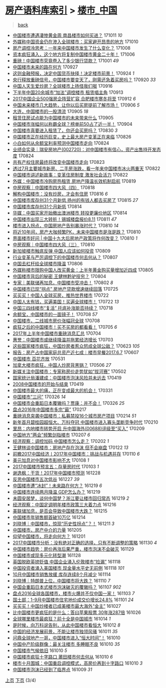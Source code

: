 [房产语料库索引](../../README.md)  > [楼市_中国](楼市_中国.md)
====
> [back](../README.md)

- [中国楼市遭遇凄惨黄金周 南昌楼市如何买进？](http://jkwz.applinzi.com/ittc/7023110273609761809.html#%E4%B8%AD%E5%9B%BD%E6%A5%BC%E5%B8%82%E9%81%AD%E9%81%87%E5%87%84%E6%83%A8%E9%BB%84%E9%87%91%E5%91%A8+%E5%8D%97%E6%98%8C%E6%A5%BC%E5%B8%82%E5%A6%82%E4%BD%95%E4%B9%B0%E8%BF%9B%EF%BC%9F) 171011 *10* 
- [外媒称中国资金仍在渗入全球楼市：买家避开昂贵的地方](http://jkwz.applinzi.com/ittc/7022599955779421201.html#%E5%A4%96%E5%AA%92%E7%A7%B0%E4%B8%AD%E5%9B%BD%E8%B5%84%E9%87%91%E4%BB%8D%E5%9C%A8%E6%B8%97%E5%85%A5%E5%85%A8%E7%90%83%E6%A5%BC%E5%B8%82%EF%BC%9A%E4%B9%B0%E5%AE%B6%E9%81%BF%E5%BC%80%E6%98%82%E8%B4%B5%E7%9A%84%E5%9C%B0%E6%96%B9) 171010  
- [房产调控冷思考：一年来中国楼市发生了什么变化？](http://jkwz.applinzi.com/ittc/7022116647597507600.html#%E6%88%BF%E4%BA%A7%E8%B0%83%E6%8E%A7%E5%86%B7%E6%80%9D%E8%80%83%EF%BC%9A%E4%B8%80%E5%B9%B4%E6%9D%A5%E4%B8%AD%E5%9B%BD%E6%A5%BC%E5%B8%82%E5%8F%91%E7%94%9F%E4%BA%86%E4%BB%80%E4%B9%88%E5%8F%98%E5%8C%96%EF%BC%9F) 171008  
- [资本疯狂涌入，这个地方将复制中国楼市黄金二十年！](http://jkwz.applinzi.com/ittc/7021368525824984081.html#%E8%B5%84%E6%9C%AC%E7%96%AF%E7%8B%82%E6%B6%8C%E5%85%A5%EF%BC%8C%E8%BF%99%E4%B8%AA%E5%9C%B0%E6%96%B9%E5%B0%86%E5%A4%8D%E5%88%B6%E4%B8%AD%E5%9B%BD%E6%A5%BC%E5%B8%82%E9%BB%84%E9%87%91%E4%BA%8C%E5%8D%81%E5%B9%B4%EF%BC%81) 171006  
- [重磅！中国楼市究竟卷入了多少银行贷款？](http://jkwz.applinzi.com/ittc/7018863991353508880.html#%E9%87%8D%E7%A3%85%EF%BC%81%E4%B8%AD%E5%9B%BD%E6%A5%BC%E5%B8%82%E7%A9%B6%E7%AB%9F%E5%8D%B7%E5%85%A5%E4%BA%86%E5%A4%9A%E5%B0%91%E9%93%B6%E8%A1%8C%E8%B4%B7%E6%AC%BE%EF%BC%9F) 171001 *49* 
- [中国楼市未来的路在何方](http://jkwz.applinzi.com/ittc/7017261781083489297.html#%E4%B8%AD%E5%9B%BD%E6%A5%BC%E5%B8%82%E6%9C%AA%E6%9D%A5%E7%9A%84%E8%B7%AF%E5%9C%A8%E4%BD%95%E6%96%B9) 170927  
- [这则金融预报，决定中国货币抉择！决定楼市前景！](http://jkwz.applinzi.com/ittc/7016916875781604369.html#%E8%BF%99%E5%88%99%E9%87%91%E8%9E%8D%E9%A2%84%E6%8A%A5%EF%BC%8C%E5%86%B3%E5%AE%9A%E4%B8%AD%E5%9B%BD%E8%B4%A7%E5%B8%81%E6%8A%89%E6%8B%A9%EF%BC%81%E5%86%B3%E5%AE%9A%E6%A5%BC%E5%B8%82%E5%89%8D%E6%99%AF%EF%BC%81) 170924 *1* 
- [央行释放重磅信号，中国楼市要变天了，刚需还急着买房吗？](http://jkwz.applinzi.com/ittc/7015341472868729872.html#%E5%A4%AE%E8%A1%8C%E9%87%8A%E6%94%BE%E9%87%8D%E7%A3%85%E4%BF%A1%E5%8F%B7%EF%BC%8C%E4%B8%AD%E5%9B%BD%E6%A5%BC%E5%B8%82%E8%A6%81%E5%8F%98%E5%A4%A9%E4%BA%86%EF%BC%8C%E5%88%9A%E9%9C%80%E8%BF%98%E6%80%A5%E7%9D%80%E4%B9%B0%E6%88%BF%E5%90%97%EF%BC%9F) 170920 *33* 
- [中国人天生爱炒房？全球楼市上扬怪我们呶](http://jkwz.applinzi.com/ittc/7013910036399784977.html#%E4%B8%AD%E5%9B%BD%E4%BA%BA%E5%A4%A9%E7%94%9F%E7%88%B1%E7%82%92%E6%88%BF%EF%BC%9F%E5%85%A8%E7%90%83%E6%A5%BC%E5%B8%82%E4%B8%8A%E6%89%AC%E6%80%AA%E6%88%91%E4%BB%AC%E5%91%B6) 170916  
- [下半年中国20余城市“加法”调控楼市 租赁唱主角](http://jkwz.applinzi.com/ittc/7012796760215520016.html#%E4%B8%8B%E5%8D%8A%E5%B9%B4%E4%B8%AD%E5%9B%BD20%E4%BD%99%E5%9F%8E%E5%B8%82%E2%80%9C%E5%8A%A0%E6%B3%95%E2%80%9D%E8%B0%83%E6%8E%A7%E6%A5%BC%E5%B8%82+%E7%A7%9F%E8%B5%81%E5%94%B1%E4%B8%BB%E8%A7%92) 170913  
- [2017中国企业500强房企阵营扩容 合肥楼市寒冬将至](http://jkwz.applinzi.com/ittc/7012453086214489105.html#2017%E4%B8%AD%E5%9B%BD%E4%BC%81%E4%B8%9A500%E5%BC%BA%E6%88%BF%E4%BC%81%E9%98%B5%E8%90%A5%E6%89%A9%E5%AE%B9+%E5%90%88%E8%82%A5%E6%A5%BC%E5%B8%82%E5%AF%92%E5%86%AC%E5%B0%86%E8%87%B3) 170912 *6* 
- [中国未来楼市几大趋势，让你以后买房提前了解市场！](http://jkwz.applinzi.com/ittc/7010154348070568976.html#%E4%B8%AD%E5%9B%BD%E6%9C%AA%E6%9D%A5%E6%A5%BC%E5%B8%82%E5%87%A0%E5%A4%A7%E8%B6%8B%E5%8A%BF%EF%BC%8C%E8%AE%A9%E4%BD%A0%E4%BB%A5%E5%90%8E%E4%B9%B0%E6%88%BF%E6%8F%90%E5%89%8D%E4%BA%86%E8%A7%A3%E5%B8%82%E5%9C%BA%EF%BC%81) 170906 *5* 
- [大连，中国楼市的一股清流](http://jkwz.applinzi.com/ittc/7009964904520614929.html#%E5%A4%A7%E8%BF%9E%EF%BC%8C%E4%B8%AD%E5%9B%BD%E6%A5%BC%E5%B8%82%E7%9A%84%E4%B8%80%E8%82%A1%E6%B8%85%E6%B5%81) 170905 *18* 
- [租赁住房试点能为中国楼市的未来带来什么](http://jkwz.applinzi.com/ittc/7009880249322701840.html#%E7%A7%9F%E8%B5%81%E4%BD%8F%E6%88%BF%E8%AF%95%E7%82%B9%E8%83%BD%E4%B8%BA%E4%B8%AD%E5%9B%BD%E6%A5%BC%E5%B8%82%E7%9A%84%E6%9C%AA%E6%9D%A5%E5%B8%A6%E6%9D%A5%E4%BB%80%E4%B9%88) 170905  
- [中国楼市涨幅何以称霸全球？榜单前50占了近一半！](http://jkwz.applinzi.com/ittc/7009534663046202384.html#%E4%B8%AD%E5%9B%BD%E6%A5%BC%E5%B8%82%E6%B6%A8%E5%B9%85%E4%BD%95%E4%BB%A5%E7%A7%B0%E9%9C%B8%E5%85%A8%E7%90%83%EF%BC%9F%E6%A6%9C%E5%8D%95%E5%89%8D50%E5%8D%A0%E4%BA%86%E8%BF%91%E4%B8%80%E5%8D%8A%EF%BC%81) 170904  
- [中国楼市真要进入租赁了，你还会买房吗？](http://jkwz.applinzi.com/ittc/7007542809085871120.html#%E4%B8%AD%E5%9B%BD%E6%A5%BC%E5%B8%82%E7%9C%9F%E8%A6%81%E8%BF%9B%E5%85%A5%E7%A7%9F%E8%B5%81%E4%BA%86%EF%BC%8C%E4%BD%A0%E8%BF%98%E4%BC%9A%E4%B9%B0%E6%88%BF%E5%90%97%EF%BC%9F) 170830 *3* 
- [中国楼市正在经历巨变，史上最大房产变革正在来临](http://jkwz.applinzi.com/ittc/7006190346172892176.html#%E4%B8%AD%E5%9B%BD%E6%A5%BC%E5%B8%82%E6%AD%A3%E5%9C%A8%E7%BB%8F%E5%8E%86%E5%B7%A8%E5%8F%98%EF%BC%8C%E5%8F%B2%E4%B8%8A%E6%9C%80%E5%A4%A7%E6%88%BF%E4%BA%A7%E5%8F%98%E9%9D%A9%E6%AD%A3%E5%9C%A8%E6%9D%A5%E4%B8%B4) 170826  
- [小白如何从余额宝利率预测中国楼市走向](http://jkwz.applinzi.com/ittc/7005326732008358928.html#%E5%B0%8F%E7%99%BD%E5%A6%82%E4%BD%95%E4%BB%8E%E4%BD%99%E9%A2%9D%E5%AE%9D%E5%88%A9%E7%8E%87%E9%A2%84%E6%B5%8B%E4%B8%AD%E5%9B%BD%E6%A5%BC%E5%B8%82%E8%B5%B0%E5%90%91) 170824  
- [业绩会实录｜瑞安房地产(002720)：对中国楼市有信心，资产出售持开发态度](http://jkwz.applinzi.com/ittc/7005186399513608976.html#%E4%B8%9A%E7%BB%A9%E4%BC%9A%E5%AE%9E%E5%BD%95%EF%BD%9C%E7%91%9E%E5%AE%89%E6%88%BF%E5%9C%B0%E4%BA%A7%28002720%29%EF%BC%9A%E5%AF%B9%E4%B8%AD%E5%9B%BD%E6%A5%BC%E5%B8%82%E6%9C%89%E4%BF%A1%E5%BF%83%EF%BC%8C%E8%B5%84%E4%BA%A7%E5%87%BA%E5%94%AE%E6%8C%81%E5%BC%80%E5%8F%91%E6%80%81%E5%BA%A6) 170824  
- [共有产权住房最终将改变中国楼市走向](http://jkwz.applinzi.com/ittc/7004958025507669008.html#%E5%85%B1%E6%9C%89%E4%BA%A7%E6%9D%83%E4%BD%8F%E6%88%BF%E6%9C%80%E7%BB%88%E5%B0%86%E6%94%B9%E5%8F%98%E4%B8%AD%E5%9B%BD%E6%A5%BC%E5%B8%82%E8%B5%B0%E5%90%91) 170823  
- [透过7月主要城市新房、二手房涨跌，看一年来中国楼市冰火两重天](http://jkwz.applinzi.com/ittc/7004604371156075537.html#%E9%80%8F%E8%BF%877%E6%9C%88%E4%B8%BB%E8%A6%81%E5%9F%8E%E5%B8%82%E6%96%B0%E6%88%BF%E3%80%81%E4%BA%8C%E6%89%8B%E6%88%BF%E6%B6%A8%E8%B7%8C%EF%BC%8C%E7%9C%8B%E4%B8%80%E5%B9%B4%E6%9D%A5%E4%B8%AD%E5%9B%BD%E6%A5%BC%E5%B8%82%E5%86%B0%E7%81%AB%E4%B8%A4%E9%87%8D%E5%A4%A9) 170822  
- [中国楼市讲述新故事：变革住房制度 激发社会活力](http://jkwz.applinzi.com/ittc/7004435435303207952.html#%E4%B8%AD%E5%9B%BD%E6%A5%BC%E5%B8%82%E8%AE%B2%E8%BF%B0%E6%96%B0%E6%95%85%E4%BA%8B%EF%BC%9A%E5%8F%98%E9%9D%A9%E4%BD%8F%E6%88%BF%E5%88%B6%E5%BA%A6+%E6%BF%80%E5%8F%91%E7%A4%BE%E4%BC%9A%E6%B4%BB%E5%8A%9B) 170822  
- [外媒：中国楼市冷购房热租赁 房地产降温长效机制启航](http://jkwz.applinzi.com/ittc/7003300014225622032.html#%E5%A4%96%E5%AA%92%EF%BC%9A%E4%B8%AD%E5%9B%BD%E6%A5%BC%E5%B8%82%E5%86%B7%E8%B4%AD%E6%88%BF%E7%83%AD%E7%A7%9F%E8%B5%81+%E6%88%BF%E5%9C%B0%E4%BA%A7%E9%99%8D%E6%B8%A9%E9%95%BF%E6%95%88%E6%9C%BA%E5%88%B6%E5%90%AF%E8%88%AA) 170819  
- [中房观察｜中国楼市四大风（四）](http://jkwz.applinzi.com/ittc/7003154614063727633.html#%E4%B8%AD%E6%88%BF%E8%A7%82%E5%AF%9F%EF%BD%9C%E4%B8%AD%E5%9B%BD%E6%A5%BC%E5%B8%82%E5%9B%9B%E5%A4%A7%E9%A3%8E%EF%BC%88%E5%9B%9B%EF%BC%89) 170818  
- [解构中国楼市：没有炒房，才会有住房](http://jkwz.applinzi.com/ittc/7002534700865029137.html#%E8%A7%A3%E6%9E%84%E4%B8%AD%E5%9B%BD%E6%A5%BC%E5%B8%82%EF%BC%9A%E6%B2%A1%E6%9C%89%E7%82%92%E6%88%BF%EF%BC%8C%E6%89%8D%E4%BC%9A%E6%9C%89%E4%BD%8F%E6%88%BF) 170816 *6* 
- [中国楼市库存创31个月新低 扬州的有钱人都去买房了](http://jkwz.applinzi.com/ittc/7002093936821404689.html#%E4%B8%AD%E5%9B%BD%E6%A5%BC%E5%B8%82%E5%BA%93%E5%AD%98%E5%88%9B31%E4%B8%AA%E6%9C%88%E6%96%B0%E4%BD%8E+%E6%89%AC%E5%B7%9E%E7%9A%84%E6%9C%89%E9%92%B1%E4%BA%BA%E9%83%BD%E5%8E%BB%E4%B9%B0%E6%88%BF%E4%BA%86) 170815 *27* 
- [中国楼市库存创31个月新低](http://jkwz.applinzi.com/ittc/7001760998137267216.html#%E4%B8%AD%E5%9B%BD%E6%A5%BC%E5%B8%82%E5%BA%93%E5%AD%98%E5%88%9B31%E4%B8%AA%E6%9C%88%E6%96%B0%E4%BD%8E) 170814  
- [华媒：中国买家开始撤出澳洲楼市 转投更廉价地区](http://jkwz.applinzi.com/ittc/7001702362832700432.html#%E5%8D%8E%E5%AA%92%EF%BC%9A%E4%B8%AD%E5%9B%BD%E4%B9%B0%E5%AE%B6%E5%BC%80%E5%A7%8B%E6%92%A4%E5%87%BA%E6%BE%B3%E6%B4%B2%E6%A5%BC%E5%B8%82+%E8%BD%AC%E6%8A%95%E6%9B%B4%E5%BB%89%E4%BB%B7%E5%9C%B0%E5%8C%BA) 170814  
- [中国楼市出现三大转折！锡城楼盘报价8.11](http://jkwz.applinzi.com/ittc/7000328996280337425.html#%E4%B8%AD%E5%9B%BD%E6%A5%BC%E5%B8%82%E5%87%BA%E7%8E%B0%E4%B8%89%E5%A4%A7%E8%BD%AC%E6%8A%98%EF%BC%81%E9%94%A1%E5%9F%8E%E6%A5%BC%E7%9B%98%E6%8A%A5%E4%BB%B78.11) 170811 *47* 
- [楼市进入拐点，中国房地产告别暴涨时代？](http://jkwz.applinzi.com/ittc/7000245457950082064.html#%E6%A5%BC%E5%B8%82%E8%BF%9B%E5%85%A5%E6%8B%90%E7%82%B9%EF%BC%8C%E4%B8%AD%E5%9B%BD%E6%88%BF%E5%9C%B0%E4%BA%A7%E5%91%8A%E5%88%AB%E6%9A%B4%E6%B6%A8%E6%97%B6%E4%BB%A3%EF%BC%9F) 170810 *14* 
- [将近10年间，房产大咖频繁PK，未来中国楼市是涨是跌？](http://jkwz.applinzi.com/ittc/7000240412651160593.html#%E5%B0%86%E8%BF%9110%E5%B9%B4%E9%97%B4%EF%BC%8C%E6%88%BF%E4%BA%A7%E5%A4%A7%E5%92%96%E9%A2%91%E7%B9%81PK%EF%BC%8C%E6%9C%AA%E6%9D%A5%E4%B8%AD%E5%9B%BD%E6%A5%BC%E5%B8%82%E6%98%AF%E6%B6%A8%E6%98%AF%E8%B7%8C%EF%BC%9F) 170810  
- [界面楼市好问 | 中国十九大后房地产政策将作何改变？](http://jkwz.applinzi.com/ittc/7000222527648171025.html#%E7%95%8C%E9%9D%A2%E6%A5%BC%E5%B8%82%E5%A5%BD%E9%97%AE+%7C+%E4%B8%AD%E5%9B%BD%E5%8D%81%E4%B9%9D%E5%A4%A7%E5%90%8E%E6%88%BF%E5%9C%B0%E4%BA%A7%E6%94%BF%E7%AD%96%E5%B0%86%E4%BD%9C%E4%BD%95%E6%94%B9%E5%8F%98%EF%BC%9F) 170810 *1* 
- [中房观察｜中国楼市四大风（三）](http://jkwz.applinzi.com/ittc/7000194123943134224.html#%E4%B8%AD%E6%88%BF%E8%A7%82%E5%AF%9F%EF%BD%9C%E4%B8%AD%E5%9B%BD%E6%A5%BC%E5%B8%82%E5%9B%9B%E5%A4%A7%E9%A3%8E%EF%BC%88%E4%B8%89%EF%BC%89) 170810  
- [新加坡楼市触底反弹 中国人应该如何投资](http://jkwz.applinzi.com/ittc/6999711856921674768.html#%E6%96%B0%E5%8A%A0%E5%9D%A1%E6%A5%BC%E5%B8%82%E8%A7%A6%E5%BA%95%E5%8F%8D%E5%BC%B9+%E4%B8%AD%E5%9B%BD%E4%BA%BA%E5%BA%94%E8%AF%A5%E5%A6%82%E4%BD%95%E6%8A%95%E8%B5%84) 170809  
- [行业变革与严厉调控下的中国楼市何去何从？](http://jkwz.applinzi.com/ittc/6999168913244685329.html#%E8%A1%8C%E4%B8%9A%E5%8F%98%E9%9D%A9%E4%B8%8E%E4%B8%A5%E5%8E%89%E8%B0%83%E6%8E%A7%E4%B8%8B%E7%9A%84%E4%B8%AD%E5%9B%BD%E6%A5%BC%E5%B8%82%E4%BD%95%E5%8E%BB%E4%BD%95%E4%BB%8E%EF%BC%9F) 170807  
- [中国去杠杆给全球楼市降温](http://jkwz.applinzi.com/ittc/6998711398220432400.html#%E4%B8%AD%E5%9B%BD%E5%8E%BB%E6%9D%A0%E6%9D%86%E7%BB%99%E5%85%A8%E7%90%83%E6%A5%BC%E5%B8%82%E9%99%8D%E6%B8%A9) 170806  
- [外媒称楼市限购中国人改买黄金：上半年黄金购买量增加近四成](http://jkwz.applinzi.com/ittc/6998107415076406288.html#%E5%A4%96%E5%AA%92%E7%A7%B0%E6%A5%BC%E5%B8%82%E9%99%90%E8%B4%AD%E4%B8%AD%E5%9B%BD%E4%BA%BA%E6%94%B9%E4%B9%B0%E9%BB%84%E9%87%91%EF%BC%9A%E4%B8%8A%E5%8D%8A%E5%B9%B4%E9%BB%84%E9%87%91%E8%B4%AD%E4%B9%B0%E9%87%8F%E5%A2%9E%E5%8A%A0%E8%BF%91%E5%9B%9B%E6%88%90) 170805  
- [中国楼市背后的秘密 王健林黔驴技穷？](http://jkwz.applinzi.com/ittc/6997878921545384977.html#%E4%B8%AD%E5%9B%BD%E6%A5%BC%E5%B8%82%E8%83%8C%E5%90%8E%E7%9A%84%E7%A7%98%E5%AF%86+%E7%8E%8B%E5%81%A5%E6%9E%97%E9%BB%94%E9%A9%B4%E6%8A%80%E7%A9%B7%EF%BC%9F) 170804  
- [专家｜美联储再加息，中国楼市受冲击！](http://jkwz.applinzi.com/ittc/6997289774493467664.html#%E4%B8%93%E5%AE%B6%EF%BD%9C%E7%BE%8E%E8%81%94%E5%82%A8%E5%86%8D%E5%8A%A0%E6%81%AF%EF%BC%8C%E4%B8%AD%E5%9B%BD%E6%A5%BC%E5%B8%82%E5%8F%97%E5%86%B2%E5%87%BB%EF%BC%81) 170802 *8* 
- [中国楼市已现“拐点” 房地产贷款增速继续回落](http://jkwz.applinzi.com/ittc/6994175637261386768.html#%E4%B8%AD%E5%9B%BD%E6%A5%BC%E5%B8%82%E5%B7%B2%E7%8E%B0%E2%80%9C%E6%8B%90%E7%82%B9%E2%80%9D+%E6%88%BF%E5%9C%B0%E4%BA%A7%E8%B4%B7%E6%AC%BE%E5%A2%9E%E9%80%9F%E7%BB%A7%E7%BB%AD%E5%9B%9E%E8%90%BD) 170725  
- [买买买！中国人全球买房，推热世界楼市](http://jkwz.applinzi.com/ittc/6993146668172968976.html#%E4%B9%B0%E4%B9%B0%E4%B9%B0%EF%BC%81%E4%B8%AD%E5%9B%BD%E4%BA%BA%E5%85%A8%E7%90%83%E4%B9%B0%E6%88%BF%EF%BC%8C%E6%8E%A8%E7%83%AD%E4%B8%96%E7%95%8C%E6%A5%BC%E5%B8%82) 170722  
- [中国人太有钱，买遍美国！买遍全球楼市！](http://jkwz.applinzi.com/ittc/6993146668156191761.html#%E4%B8%AD%E5%9B%BD%E4%BA%BA%E5%A4%AA%E6%9C%89%E9%92%B1%EF%BC%8C%E4%B9%B0%E9%81%8D%E7%BE%8E%E5%9B%BD%EF%BC%81%E4%B9%B0%E9%81%8D%E5%85%A8%E7%90%83%E6%A5%BC%E5%B8%82%EF%BC%81) 170722 *13* 
- [中国三四线楼市“复活” 托底补涨能否持续？](http://jkwz.applinzi.com/ittc/6991670934938059537.html#%E4%B8%AD%E5%9B%BD%E4%B8%89%E5%9B%9B%E7%BA%BF%E6%A5%BC%E5%B8%82%E2%80%9C%E5%A4%8D%E6%B4%BB%E2%80%9D+%E6%89%98%E5%BA%95%E8%A1%A5%E6%B6%A8%E8%83%BD%E5%90%A6%E6%8C%81%E7%BB%AD%EF%BC%9F) 170718  
- [余额宝，中国楼市的一面镜子！](http://jkwz.applinzi.com/ittc/6987854925676413956.html#%E4%BD%99%E9%A2%9D%E5%AE%9D%EF%BC%8C%E4%B8%AD%E5%9B%BD%E6%A5%BC%E5%B8%82%E7%9A%84%E4%B8%80%E9%9D%A2%E9%95%9C%E5%AD%90%EF%BC%81) 170708 *57* 
- [中国楼市，二线城市房价涨幅冠全球](http://jkwz.applinzi.com/ittc/6987820496916579333.html#%E4%B8%AD%E5%9B%BD%E6%A5%BC%E5%B8%82%EF%BC%8C%E4%BA%8C%E7%BA%BF%E5%9F%8E%E5%B8%82%E6%88%BF%E4%BB%B7%E6%B6%A8%E5%B9%85%E5%86%A0%E5%85%A8%E7%90%83) 170708  
- [疯狂之后的中国楼市！买不买房的都看看！](http://jkwz.applinzi.com/ittc/6986880977014883345.html#%E7%96%AF%E7%8B%82%E4%B9%8B%E5%90%8E%E7%9A%84%E4%B8%AD%E5%9B%BD%E6%A5%BC%E5%B8%82%EF%BC%81%E4%B9%B0%E4%B8%8D%E4%B9%B0%E6%88%BF%E7%9A%84%E9%83%BD%E7%9C%8B%E7%9C%8B%EF%BC%81) 170705 *6* 
- [2017年上半年中国楼市重磅消息汇总](http://jkwz.applinzi.com/ittc/6986389439612716037.html#2017%E5%B9%B4%E4%B8%8A%E5%8D%8A%E5%B9%B4%E4%B8%AD%E5%9B%BD%E6%A5%BC%E5%B8%82%E9%87%8D%E7%A3%85%E6%B6%88%E6%81%AF%E6%B1%87%E6%80%BB) 170704  
- [惠誉：中国楼市或继续降温并拖累经济增长](http://jkwz.applinzi.com/ittc/6986031082968187908.html#%E6%83%A0%E8%AA%89%EF%BC%9A%E4%B8%AD%E5%9B%BD%E6%A5%BC%E5%B8%82%E6%88%96%E7%BB%A7%E7%BB%AD%E9%99%8D%E6%B8%A9%E5%B9%B6%E6%8B%96%E7%B4%AF%E7%BB%8F%E6%B5%8E%E5%A2%9E%E9%95%BF) 170703  
- [这些国家楼市疯狂，中国炒房者惹众怒成全球公敌？](http://jkwz.applinzi.com/ittc/6982362629753275396.html#%E8%BF%99%E4%BA%9B%E5%9B%BD%E5%AE%B6%E6%A5%BC%E5%B8%82%E7%96%AF%E7%8B%82%EF%BC%8C%E4%B8%AD%E5%9B%BD%E7%82%92%E6%88%BF%E8%80%85%E6%83%B9%E4%BC%97%E6%80%92%E6%88%90%E5%85%A8%E7%90%83%E5%85%AC%E6%95%8C%EF%BC%9F) 170623 *105* 
- [报告：房产占中国家庭总资产近七成︱楼市早餐2017.6.7](http://jkwz.applinzi.com/ittc/6976479645909124101.html#%E6%8A%A5%E5%91%8A%EF%BC%9A%E6%88%BF%E4%BA%A7%E5%8D%A0%E4%B8%AD%E5%9B%BD%E5%AE%B6%E5%BA%AD%E6%80%BB%E8%B5%84%E4%BA%A7%E8%BF%91%E4%B8%83%E6%88%90%EF%B8%B1%E6%A5%BC%E5%B8%82%E6%97%A9%E9%A4%902017.6.7) 170607  
- [中国楼市 百花齐放](http://jkwz.applinzi.com/ittc/6973657755519812612.html#%E4%B8%AD%E5%9B%BD%E6%A5%BC%E5%B8%82+%E7%99%BE%E8%8A%B1%E9%BD%90%E6%94%BE) 170531  
- [加拿大楼市疯狂，中国人炒房背黑锅？](http://jkwz.applinzi.com/ittc/6964586341772821509.html#%E5%8A%A0%E6%8B%BF%E5%A4%A7%E6%A5%BC%E5%B8%82%E7%96%AF%E7%8B%82%EF%BC%8C%E4%B8%AD%E5%9B%BD%E4%BA%BA%E7%82%92%E6%88%BF%E8%83%8C%E9%BB%91%E9%94%85%EF%BC%9F) 170506 *27* 
- [新媒关注中国楼市：专家称房价走势犹如“拔河赛”](http://jkwz.applinzi.com/ittc/6963109617268687876.html#%E6%96%B0%E5%AA%92%E5%85%B3%E6%B3%A8%E4%B8%AD%E5%9B%BD%E6%A5%BC%E5%B8%82%EF%BC%9A%E4%B8%93%E5%AE%B6%E7%A7%B0%E6%88%BF%E4%BB%B7%E8%B5%B0%E5%8A%BF%E7%8A%B9%E5%A6%82%E2%80%9C%E6%8B%94%E6%B2%B3%E8%B5%9B%E2%80%9D) 170502  
- [国家统计局潘建成：中国楼市泡沫风险并未远去](http://jkwz.applinzi.com/ittc/6958216822330491909.html#%E5%9B%BD%E5%AE%B6%E7%BB%9F%E8%AE%A1%E5%B1%80%E6%BD%98%E5%BB%BA%E6%88%90%EF%BC%9A%E4%B8%AD%E5%9B%BD%E6%A5%BC%E5%B8%82%E6%B3%A1%E6%B2%AB%E9%A3%8E%E9%99%A9%E5%B9%B6%E6%9C%AA%E8%BF%9C%E5%8E%BB) 170419  
- [2008中国楼市的开始与结束](http://jkwz.applinzi.com/ittc/6958170496947454980.html#2008%E4%B8%AD%E5%9B%BD%E6%A5%BC%E5%B8%82%E7%9A%84%E5%BC%80%E5%A7%8B%E4%B8%8E%E7%BB%93%E6%9D%9F) 170419  
- [中国楼市最大的痛，正在变成最大的机会！](http://jkwz.applinzi.com/ittc/6951293988823892996.html#%E4%B8%AD%E5%9B%BD%E6%A5%BC%E5%B8%82%E6%9C%80%E5%A4%A7%E7%9A%84%E7%97%9B%EF%BC%8C%E6%AD%A3%E5%9C%A8%E5%8F%98%E6%88%90%E6%9C%80%E5%A4%A7%E7%9A%84%E6%9C%BA%E4%BC%9A%EF%BC%81) 170331  
- [中国楼市“三问”](http://jkwz.applinzi.com/ittc/6949472849508172805.html#%E4%B8%AD%E5%9B%BD%E6%A5%BC%E5%B8%82%E2%80%9C%E4%B8%89%E9%97%AE%E2%80%9D) 170326 *14* 
- [中国楼市会重蹈日本覆辙吗？贾康：并不会！](http://jkwz.applinzi.com/ittc/6949369830477136901.html#%E4%B8%AD%E5%9B%BD%E6%A5%BC%E5%B8%82%E4%BC%9A%E9%87%8D%E8%B9%88%E6%97%A5%E6%9C%AC%E8%A6%86%E8%BE%99%E5%90%97%EF%BC%9F%E8%B4%BE%E5%BA%B7%EF%BC%9A%E5%B9%B6%E4%B8%8D%E4%BC%9A%EF%BC%81) 170326 *25* 
- [盘点2016年中国楼市多宗“最”](http://jkwz.applinzi.com/ittc/6935638968585683973.html#%E7%9B%98%E7%82%B92016%E5%B9%B4%E4%B8%AD%E5%9B%BD%E6%A5%BC%E5%B8%82%E5%A4%9A%E5%AE%97%E2%80%9C%E6%9C%80%E2%80%9D) 170217  
- [重磅消息突袭中国楼市：私募禁投16个城市房产项目](http://jkwz.applinzi.com/ittc/6934406813536748549.html#%E9%87%8D%E7%A3%85%E6%B6%88%E6%81%AF%E7%AA%81%E8%A2%AD%E4%B8%AD%E5%9B%BD%E6%A5%BC%E5%B8%82%EF%BC%9A%E7%A7%81%E5%8B%9F%E7%A6%81%E6%8A%9516%E4%B8%AA%E5%9F%8E%E5%B8%82%E6%88%BF%E4%BA%A7%E9%A1%B9%E7%9B%AE) 170214 *51* 
- [新年首月碧桂园超恒大、万科夺冠 中国楼市进入寡头垄断竞争时代](http://jkwz.applinzi.com/ittc/6933005399665148932.html#%E6%96%B0%E5%B9%B4%E9%A6%96%E6%9C%88%E7%A2%A7%E6%A1%82%E5%9B%AD%E8%B6%85%E6%81%92%E5%A4%A7%E3%80%81%E4%B8%87%E7%A7%91%E5%A4%BA%E5%86%A0+%E4%B8%AD%E5%9B%BD%E6%A5%BC%E5%B8%82%E8%BF%9B%E5%85%A5%E5%AF%A1%E5%A4%B4%E5%9E%84%E6%96%AD%E7%AB%9E%E4%BA%89%E6%97%B6%E4%BB%A3) 170210  
- [里昂：内地楼市转势开启 升中国海外(00688)评级至“买入”](http://jkwz.applinzi.com/ittc/6932598046713185285.html#%E9%87%8C%E6%98%82%EF%BC%9A%E5%86%85%E5%9C%B0%E6%A5%BC%E5%B8%82%E8%BD%AC%E5%8A%BF%E5%BC%80%E5%90%AF+%E5%8D%87%E4%B8%AD%E5%9B%BD%E6%B5%B7%E5%A4%96%2800688%29%E8%AF%84%E7%BA%A7%E8%87%B3%E2%80%9C%E4%B9%B0%E5%85%A5%E2%80%9D) 170209  
- [中国地方“两会”频繁剑指楼市](http://jkwz.applinzi.com/ittc/6931999431263273989.html#%E4%B8%AD%E5%9B%BD%E5%9C%B0%E6%96%B9%E2%80%9C%E4%B8%A4%E4%BC%9A%E2%80%9D%E9%A2%91%E7%B9%81%E5%89%91%E6%8C%87%E6%A5%BC%E5%B8%82) 170207 *6* 
- [经济观察：调控加码 中国楼市怎么走？](http://jkwz.applinzi.com/ittc/6930103332634100741.html#%E7%BB%8F%E6%B5%8E%E8%A7%82%E5%AF%9F%EF%BC%9A%E8%B0%83%E6%8E%A7%E5%8A%A0%E7%A0%81+%E4%B8%AD%E5%9B%BD%E6%A5%BC%E5%B8%82%E6%80%8E%E4%B9%88%E8%B5%B0%EF%BC%9F) 170202 *1* 
- [王健林谈中国楼市：房地产存在泡沫 但不会崩盘](http://jkwz.applinzi.com/ittc/6925892450848867333.html#%E7%8E%8B%E5%81%A5%E6%9E%97%E8%B0%88%E4%B8%AD%E5%9B%BD%E6%A5%BC%E5%B8%82%EF%BC%9A%E6%88%BF%E5%9C%B0%E4%BA%A7%E5%AD%98%E5%9C%A8%E6%B3%A1%E6%B2%AB+%E4%BD%86%E4%B8%8D%E4%BC%9A%E5%B4%A9%E7%9B%98) 170122 *13* 
- [前瞻2017中国经济丨2017年中国楼市：挑战与机遇并存](http://jkwz.applinzi.com/ittc/6921451263899468804.html#%E5%89%8D%E7%9E%BB2017%E4%B8%AD%E5%9B%BD%E7%BB%8F%E6%B5%8E%E4%B8%A82017%E5%B9%B4%E4%B8%AD%E5%9B%BD%E6%A5%BC%E5%B8%82%EF%BC%9A%E6%8C%91%E6%88%98%E4%B8%8E%E6%9C%BA%E9%81%87%E5%B9%B6%E5%AD%98) 170110 *6* 
- [美元加息对中国楼市影响不大](http://jkwz.applinzi.com/ittc/6920727840042779652.html#%E7%BE%8E%E5%85%83%E5%8A%A0%E6%81%AF%E5%AF%B9%E4%B8%AD%E5%9B%BD%E6%A5%BC%E5%B8%82%E5%BD%B1%E5%93%8D%E4%B8%8D%E5%A4%A7) 170108 *1* 
- [2017中国楼市预言五：存量房时代](http://jkwz.applinzi.com/ittc/6918872490284942340.html#2017%E4%B8%AD%E5%9B%BD%E6%A5%BC%E5%B8%82%E9%A2%84%E8%A8%80%E4%BA%94%EF%BC%9A%E5%AD%98%E9%87%8F%E6%88%BF%E6%97%B6%E4%BB%A3) 170103 *1* 
- [谢逸枫：干货！2017年中国楼市预测](http://jkwz.applinzi.com/ittc/6916824122461258757.html#%E8%B0%A2%E9%80%B8%E6%9E%AB%EF%BC%9A%E5%B9%B2%E8%B4%A7%EF%BC%812017%E5%B9%B4%E4%B8%AD%E5%9B%BD%E6%A5%BC%E5%B8%82%E9%A2%84%E6%B5%8B) 161228  
- [反思中国楼市五次低谷](http://jkwz.applinzi.com/ittc/6916249501768877060.html#%E5%8F%8D%E6%80%9D%E4%B8%AD%E5%9B%BD%E6%A5%BC%E5%B8%82%E4%BA%94%E6%AC%A1%E4%BD%8E%E8%B0%B7) 161227 *39* 
- [中国楼市遭“冰封”！未来路在何方？](http://jkwz.applinzi.com/ittc/6913393020476326917.html#%E4%B8%AD%E5%9B%BD%E6%A5%BC%E5%B8%82%E9%81%AD%E2%80%9C%E5%86%B0%E5%B0%81%E2%80%9D%EF%BC%81%E6%9C%AA%E6%9D%A5%E8%B7%AF%E5%9C%A8%E4%BD%95%E6%96%B9%EF%BC%9F) 161219 *6* 
- [中国楼市连续两月降温 GDP怎么办？](http://jkwz.applinzi.com/ittc/6913380148144768004.html#%E4%B8%AD%E5%9B%BD%E6%A5%BC%E5%B8%82%E8%BF%9E%E7%BB%AD%E4%B8%A4%E6%9C%88%E9%99%8D%E6%B8%A9+GDP%E6%80%8E%E4%B9%88%E5%8A%9E%EF%BC%9F) 161219  
- [未圆安居梦，谈何中国梦？浙江要让楼市回归常态](http://jkwz.applinzi.com/ittc/6913246507435557892.html#%E6%9C%AA%E5%9C%86%E5%AE%89%E5%B1%85%E6%A2%A6%EF%BC%8C%E8%B0%88%E4%BD%95%E4%B8%AD%E5%9B%BD%E6%A2%A6%EF%BC%9F%E6%B5%99%E6%B1%9F%E8%A6%81%E8%AE%A9%E6%A5%BC%E5%B8%82%E5%9B%9E%E5%BD%92%E5%B8%B8%E6%80%81) 161219 *2* 
- [经济观察：中国定调明年楼市政策三大着力点](http://jkwz.applinzi.com/ittc/6912355441844945924.html#%E7%BB%8F%E6%B5%8E%E8%A7%82%E5%AF%9F%EF%BC%9A%E4%B8%AD%E5%9B%BD%E5%AE%9A%E8%B0%83%E6%98%8E%E5%B9%B4%E6%A5%BC%E5%B8%82%E6%94%BF%E7%AD%96%E4%B8%89%E5%A4%A7%E7%9D%80%E5%8A%9B%E7%82%B9) 161216  
- [美联储加息，是否会导致中国楼市大跌？](http://jkwz.applinzi.com/ittc/6911891994917209093.html#%E7%BE%8E%E8%81%94%E5%82%A8%E5%8A%A0%E6%81%AF%EF%BC%8C%E6%98%AF%E5%90%A6%E4%BC%9A%E5%AF%BC%E8%87%B4%E4%B8%AD%E5%9B%BD%E6%A5%BC%E5%B8%82%E5%A4%A7%E8%B7%8C%EF%BC%9F) 161215  
- [中国楼市年销售额首破10万亿](http://jkwz.applinzi.com/ittc/6911310133077738501.html#%E4%B8%AD%E5%9B%BD%E6%A5%BC%E5%B8%82%E5%B9%B4%E9%94%80%E5%94%AE%E9%A2%9D%E9%A6%96%E7%A0%B410%E4%B8%87%E4%BA%BF) 161214  
- [刘晓博｜中国楼市，惊现“历史性拐点”？！](http://jkwz.applinzi.com/ittc/6910436823267804165.html#%E5%88%98%E6%99%93%E5%8D%9A%EF%BD%9C%E4%B8%AD%E5%9B%BD%E6%A5%BC%E5%B8%82%EF%BC%8C%E6%83%8A%E7%8E%B0%E2%80%9C%E5%8E%86%E5%8F%B2%E6%80%A7%E6%8B%90%E7%82%B9%E2%80%9D%EF%BC%9F%EF%BC%81) 161211 *3* 
- [中国楼市，房产中介的力量](http://jkwz.applinzi.com/ittc/6908214654538351621.html#%E4%B8%AD%E5%9B%BD%E6%A5%BC%E5%B8%82%EF%BC%8C%E6%88%BF%E4%BA%A7%E4%B8%AD%E4%BB%8B%E7%9A%84%E5%8A%9B%E9%87%8F) 161205  
- [仰望中国楼市，将走向何方？](http://jkwz.applinzi.com/ittc/6906783551617238020.html#%E4%BB%B0%E6%9C%9B%E4%B8%AD%E5%9B%BD%E6%A5%BC%E5%B8%82%EF%BC%8C%E5%B0%86%E8%B5%B0%E5%90%91%E4%BD%95%E6%96%B9%EF%BC%9F) 161201  
- [2017中国楼市分析：没有绝对正确的选择，只有不断调整的策略](http://jkwz.applinzi.com/ittc/6906321031051871236.html#2017%E4%B8%AD%E5%9B%BD%E6%A5%BC%E5%B8%82%E5%88%86%E6%9E%90%EF%BC%9A%E6%B2%A1%E6%9C%89%E7%BB%9D%E5%AF%B9%E6%AD%A3%E7%A1%AE%E7%9A%84%E9%80%89%E6%8B%A9%EF%BC%8C%E5%8F%AA%E6%9C%89%E4%B8%8D%E6%96%AD%E8%B0%83%E6%95%B4%E7%9A%84%E7%AD%96%E7%95%A5) 161130 *4* 
- [中国楼市趋势：房价再涨后果严重，楼市泡沫不会破灭](http://jkwz.applinzi.com/ittc/6905843589837227013.html#%E4%B8%AD%E5%9B%BD%E6%A5%BC%E5%B8%82%E8%B6%8B%E5%8A%BF%EF%BC%9A%E6%88%BF%E4%BB%B7%E5%86%8D%E6%B6%A8%E5%90%8E%E6%9E%9C%E4%B8%A5%E9%87%8D%EF%BC%8C%E6%A5%BC%E5%B8%82%E6%B3%A1%E6%B2%AB%E4%B8%8D%E4%BC%9A%E7%A0%B4%E7%81%AD) 161129  
- [中国楼市或现多元化转型潮](http://jkwz.applinzi.com/ittc/6905405321194767365.html#%E4%B8%AD%E5%9B%BD%E6%A5%BC%E5%B8%82%E6%88%96%E7%8E%B0%E5%A4%9A%E5%85%83%E5%8C%96%E8%BD%AC%E5%9E%8B%E6%BD%AE) 161128  
- [英国脱欧英镑贬值 中国企业涌入伦敦楼市“捡漏”](http://jkwz.applinzi.com/ittc/6901941416787182596.html#%E8%8B%B1%E5%9B%BD%E8%84%B1%E6%AC%A7%E8%8B%B1%E9%95%91%E8%B4%AC%E5%80%BC+%E4%B8%AD%E5%9B%BD%E4%BC%81%E4%B8%9A%E6%B6%8C%E5%85%A5%E4%BC%A6%E6%95%A6%E6%A5%BC%E5%B8%82%E2%80%9C%E6%8D%A1%E6%BC%8F%E2%80%9D) 161118  
- [中国投资者涌入美国楼市 现金量水平史无前例](http://jkwz.applinzi.com/ittc/6901747821799015428.html#%E4%B8%AD%E5%9B%BD%E6%8A%95%E8%B5%84%E8%80%85%E6%B6%8C%E5%85%A5%E7%BE%8E%E5%9B%BD%E6%A5%BC%E5%B8%82+%E7%8E%B0%E9%87%91%E9%87%8F%E6%B0%B4%E5%B9%B3%E5%8F%B2%E6%97%A0%E5%89%8D%E4%BE%8B) 161118 *101* 
- [10月中国楼市销售放缓 库存连续8个月减少](http://jkwz.applinzi.com/ittc/6900403039847842820.html#10%E6%9C%88%E4%B8%AD%E5%9B%BD%E6%A5%BC%E5%B8%82%E9%94%80%E5%94%AE%E6%94%BE%E7%BC%93+%E5%BA%93%E5%AD%98%E8%BF%9E%E7%BB%AD8%E4%B8%AA%E6%9C%88%E5%87%8F%E5%B0%91) 161114  
- [刘晓博｜特朗普上位，中国楼市将大跌？](http://jkwz.applinzi.com/ittc/6898931533573784580.html#%E5%88%98%E6%99%93%E5%8D%9A%EF%BD%9C%E7%89%B9%E6%9C%97%E6%99%AE%E4%B8%8A%E4%BD%8D%EF%BC%8C%E4%B8%AD%E5%9B%BD%E6%A5%BC%E5%B8%82%E5%B0%86%E5%A4%A7%E8%B7%8C%EF%BC%9F) 161110 *7* 
- [中国会重蹈日本式楼市泡沫破灭的覆辙吗？](http://jkwz.applinzi.com/ittc/6897684248508498949.html#%E4%B8%AD%E5%9B%BD%E4%BC%9A%E9%87%8D%E8%B9%88%E6%97%A5%E6%9C%AC%E5%BC%8F%E6%A5%BC%E5%B8%82%E6%B3%A1%E6%B2%AB%E7%A0%B4%E7%81%AD%E7%9A%84%E8%A6%86%E8%BE%99%E5%90%97%EF%BC%9F) 161107 *902* 
- [盘点2016全球各国楼市，楼市火爆并不仅中国一家！](http://jkwz.applinzi.com/ittc/6896391190861054980.html#%E7%9B%98%E7%82%B92016%E5%85%A8%E7%90%83%E5%90%84%E5%9B%BD%E6%A5%BC%E5%B8%82%EF%BC%8C%E6%A5%BC%E5%B8%82%E7%81%AB%E7%88%86%E5%B9%B6%E4%B8%8D%E4%BB%85%E4%B8%AD%E5%9B%BD%E4%B8%80%E5%AE%B6%EF%BC%81) 161103 *7* 
- [国土部：1-9月中国楼市住宅地价成交价增长24.8%](http://jkwz.applinzi.com/ittc/6895491454373200901.html#%E5%9B%BD%E5%9C%9F%E9%83%A8%EF%BC%9A1-9%E6%9C%88%E4%B8%AD%E5%9B%BD%E6%A5%BC%E5%B8%82%E4%BD%8F%E5%AE%85%E5%9C%B0%E4%BB%B7%E6%88%90%E4%BA%A4%E4%BB%B7%E5%A2%9E%E9%95%BF24.8%25) 161101 *24* 
- [买买买！中国炒楼者已成美楼市最大海外“金主”](http://jkwz.applinzi.com/ittc/6893807422660936709.html#%E4%B9%B0%E4%B9%B0%E4%B9%B0%EF%BC%81%E4%B8%AD%E5%9B%BD%E7%82%92%E6%A5%BC%E8%80%85%E5%B7%B2%E6%88%90%E7%BE%8E%E6%A5%BC%E5%B8%82%E6%9C%80%E5%A4%A7%E6%B5%B7%E5%A4%96%E2%80%9C%E9%87%91%E4%B8%BB%E2%80%9D) 161027  
- [比中国楼市更疯狂的是什么：答曰苹果股票 30年涨287倍](http://jkwz.applinzi.com/ittc/6893278094449705988.html#%E6%AF%94%E4%B8%AD%E5%9B%BD%E6%A5%BC%E5%B8%82%E6%9B%B4%E7%96%AF%E7%8B%82%E7%9A%84%E6%98%AF%E4%BB%80%E4%B9%88%EF%BC%9A%E7%AD%94%E6%9B%B0%E8%8B%B9%E6%9E%9C%E8%82%A1%E7%A5%A8+30%E5%B9%B4%E6%B6%A8287%E5%80%8D) 161026  
- [全球哪里楼市最疯狂？前十全是中国城市](http://jkwz.applinzi.com/ittc/6888962482659410949.html#%E5%85%A8%E7%90%83%E5%93%AA%E9%87%8C%E6%A5%BC%E5%B8%82%E6%9C%80%E7%96%AF%E7%8B%82%EF%BC%9F%E5%89%8D%E5%8D%81%E5%85%A8%E6%98%AF%E4%B8%AD%E5%9B%BD%E5%9F%8E%E5%B8%82) 161014 *1* 
- [是时候，向万科说告别，从此中国楼市看恒大](http://jkwz.applinzi.com/ittc/6888093441564607493.html#%E6%98%AF%E6%97%B6%E5%80%99%EF%BC%8C%E5%90%91%E4%B8%87%E7%A7%91%E8%AF%B4%E5%91%8A%E5%88%AB%EF%BC%8C%E4%BB%8E%E6%AD%A4%E4%B8%AD%E5%9B%BD%E6%A5%BC%E5%B8%82%E7%9C%8B%E6%81%92%E5%A4%A7) 161012 *8* 
- [中国的经济发展前景，不能让楼市独领风骚](http://jkwz.applinzi.com/ittc/6887678004674692101.html#%E4%B8%AD%E5%9B%BD%E7%9A%84%E7%BB%8F%E6%B5%8E%E5%8F%91%E5%B1%95%E5%89%8D%E6%99%AF%EF%BC%8C%E4%B8%8D%E8%83%BD%E8%AE%A9%E6%A5%BC%E5%B8%82%E7%8B%AC%E9%A2%86%E9%A3%8E%E9%AA%9A) 161011 *35* 
- [问鼎全球地产一哥，中国楼市进入“恒大时间”！](http://jkwz.applinzi.com/ittc/6887502308979508228.html#%E9%97%AE%E9%BC%8E%E5%85%A8%E7%90%83%E5%9C%B0%E4%BA%A7%E4%B8%80%E5%93%A5%EF%BC%8C%E4%B8%AD%E5%9B%BD%E6%A5%BC%E5%B8%82%E8%BF%9B%E5%85%A5%E2%80%9C%E6%81%92%E5%A4%A7%E6%97%B6%E9%97%B4%E2%80%9D%EF%BC%81) 161010  
- [中国中产阶级群像：最关注楼市 多睡眠不良](http://jkwz.applinzi.com/ittc/6887435245644678148.html#%E4%B8%AD%E5%9B%BD%E4%B8%AD%E4%BA%A7%E9%98%B6%E7%BA%A7%E7%BE%A4%E5%83%8F%EF%BC%9A%E6%9C%80%E5%85%B3%E6%B3%A8%E6%A5%BC%E5%B8%82+%E5%A4%9A%E7%9D%A1%E7%9C%A0%E4%B8%8D%E8%89%AF) 161010 *35* 
- [中国楼市气候依旧](http://jkwz.applinzi.com/ittc/6887315442753864709.html#%E4%B8%AD%E5%9B%BD%E6%A5%BC%E5%B8%82%E6%B0%94%E5%80%99%E4%BE%9D%E6%97%A7) 161010 *5* 
- [中国楼市疯狂十字路口 莆田楼市何去何从](http://jkwz.applinzi.com/ittc/6887290552441111556.html#%E4%B8%AD%E5%9B%BD%E6%A5%BC%E5%B8%82%E7%96%AF%E7%8B%82%E5%8D%81%E5%AD%97%E8%B7%AF%E5%8F%A3+%E8%8E%86%E7%94%B0%E6%A5%BC%E5%B8%82%E4%BD%95%E5%8E%BB%E4%BD%95%E4%BB%8E) 161010 *6* 
- [楼市十月围城：中国重启调控模式，高房价再到十字路口](http://jkwz.applinzi.com/ittc/6887267377317676036.html#%E6%A5%BC%E5%B8%82%E5%8D%81%E6%9C%88%E5%9B%B4%E5%9F%8E%EF%BC%9A%E4%B8%AD%E5%9B%BD%E9%87%8D%E5%90%AF%E8%B0%83%E6%8E%A7%E6%A8%A1%E5%BC%8F%EF%BC%8C%E9%AB%98%E6%88%BF%E4%BB%B7%E5%86%8D%E5%88%B0%E5%8D%81%E5%AD%97%E8%B7%AF%E5%8F%A3) 161010 *3* 
- [中国楼市泡沫已经到了临界点](http://jkwz.applinzi.com/ittc/6886928763345961988.html#%E4%B8%AD%E5%9B%BD%E6%A5%BC%E5%B8%82%E6%B3%A1%E6%B2%AB%E5%B7%B2%E7%BB%8F%E5%88%B0%E4%BA%86%E4%B8%B4%E7%95%8C%E7%82%B9) 161009 *31* 


 [上页](楼市_中国.md) [下页](楼市_中国2.md)          (3/4)